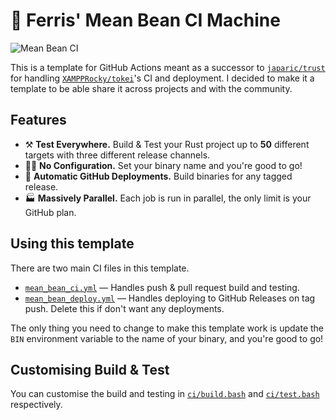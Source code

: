 # 🦀 Ferris' Mean Bean CI Machine

![Mean Bean CI](https://github.com/XAMPPRocky/mean-bean-ci-template/workflows/Mean%20Bean%20CI/badge.svg)

This is a template for GitHub Actions meant as a successor to [`japaric/trust`](https://github.com.japaric/trust)
for handling [`XAMPPRocky/tokei`](https://github.com/XAMPPRocky/tokei)'s CI and
deployment. I decided to make it a template to be able share it across
projects and with the community.

## Features

- ⚒️ **Test Everywhere.** Build & Test your Rust project up to **50**
  different targets with three different release channels.
- 🙅‍♀️ **No Configuration.** Set your binary name and you're good to go!
- 🚁 **Automatic GitHub Deployments.** Build binaries for any tagged release.
- 🏭 **Massively Parallel.** Each job is run in parallel, the only limit is your GitHub
  plan.

## Using this template

There are two main CI files in this template.

- [`mean_bean_ci.yml`](./.github/workflows/mean_bean_ci.yml) — Handles push & pull request build and testing.
- [`mean_bean_deploy.yml`](./.github/workflows/mean_bean_deploy.yml) — Handles deploying to GitHub Releases on tag push. Delete this if don't want any deployments.

The only thing you need to change to make this template work is update the `BIN`
environment variable to the name of your binary, and you're good to go!

## Customising Build & Test
You can customise the build and testing in [`ci/build.bash`](./ci/build.bash) and [`ci/test.bash`](./ci/test.bash)
respectively.
